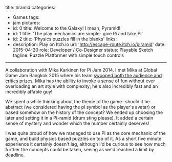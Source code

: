 title: πramid
categories:
  - Games
tags:
  - jam
pictures:
  - id: 0
    title: Welcome to the Galaxy! I mean, Pyramid!
  - id: 1
    title: 'The play mechanics are simple- give Pi and take Pi'
  - id: 2
    title: 'Physics puzzles fill in the blanks'
links:
  - description: Play on Itch.io
    url: 'http://escape-route.itch.io/piramid'
date: 2015-04-20
role: Developer / Co-Designer
status: Playable Sketch
tagline: Puzzle Platformer with simple touch controls
---

A collaboration with Mika Karkinen for Pi Jam 2014.
I met Mika at Global Game Jam Bangkok 2015 where his team <a href="http://globalgamejam.org/2015/games/piglet-panic">swooped both the audience and critics prizes</a>. Mika has the ability to invoke a sense of fun without ever overloading an art style with complexity; he's also incredibly fast and an incredibly affable guy! 

We spent a while thinking about the theme of the game- should it be abstract (we considered having the pi symbol as the player's avatar) or based somehow on the history of the concept? We ended up choosing the later and setting it in a Pi-ramid (drum sting please). It added a certain sense of mystery and wonder which the number certainly deserves!

I was quite proud of how we managed to use Pi as the core mechanic of the game, and build physics based puzzles on top of it. As a short five minute experience it certainly doesn't lag, although I'd be curious to see how much further the concepts could be taken, seeing as we'd reached a limit by deadline.



